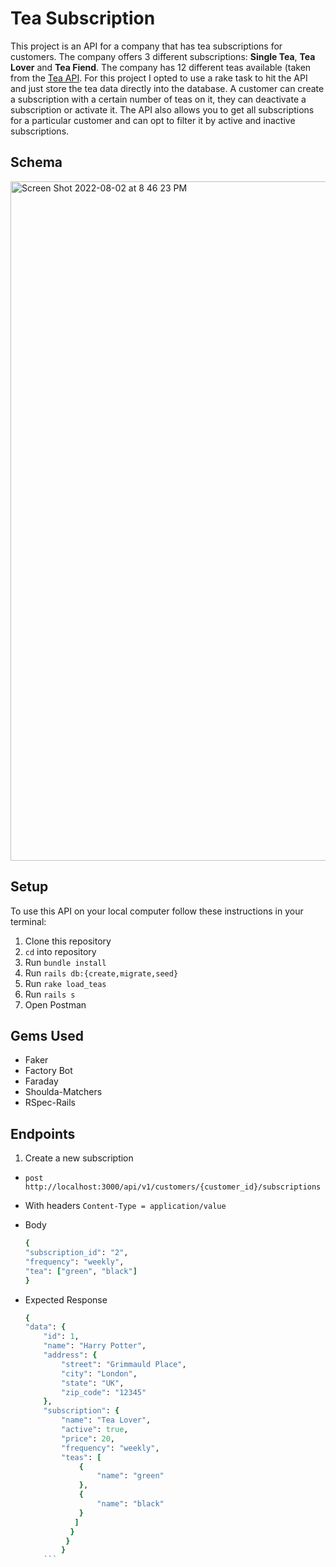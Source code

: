 # Tea Subscription

This project is an API for a company that has tea subscriptions for customers. The company offers 3 different subscriptions: **Single Tea**, **Tea Lover** and **Tea Fiend**. The company has 12 different teas available (taken from the [Tea API](https://tea-api-vic-lo.herokuapp.com/). For this project I opted to use a rake task to hit the API and just store the tea data directly into the database. A customer can create a subscription with a certain number of teas on it, they can deactivate a subscription or activate it. The API also allows you to get all subscriptions for a particular customer and can opt to filter it by active and inactive subscriptions. 

## Schema

<img width="1087" alt="Screen Shot 2022-08-02 at 8 46 23 PM" src="https://user-images.githubusercontent.com/96309924/182739532-a35d66a0-4bcb-424d-a924-d05e2a31ac7f.png">



## Setup

To use this API on your local computer follow these instructions in your terminal: 

1. Clone this repository
2. `cd` into repository
3. Run `bundle install` 
4. Run `rails db:{create,migrate,seed}`
5. Run `rake load_teas`
6. Run `rails s`
7. Open Postman


## Gems Used
* Faker
* Factory Bot
* Faraday
* Shoulda-Matchers
* RSpec-Rails

## Endpoints

1. Create a new subscription 
  * `post http://localhost:3000/api/v1/customers/{customer_id}/subscriptions`
  * With headers `Content-Type = application/value`
  * Body 
    ```ruby
    {
    "subscription_id": "2",
    "frequency": "weekly",
    "tea": ["green", "black"]
    }
    ```
    
  * Expected Response
    ```ruby
    {
    "data": {
        "id": 1,
        "name": "Harry Potter",
        "address": {
            "street": "Grimmauld Place",
            "city": "London",
            "state": "UK",
            "zip_code": "12345"
        },
        "subscription": {
            "name": "Tea Lover",
            "active": true,
            "price": 20,
            "frequency": "weekly",
            "teas": [
                {
                    "name": "green"
                },
                {
                    "name": "black"
                }
               ]
              }
             }
            }
        ```

